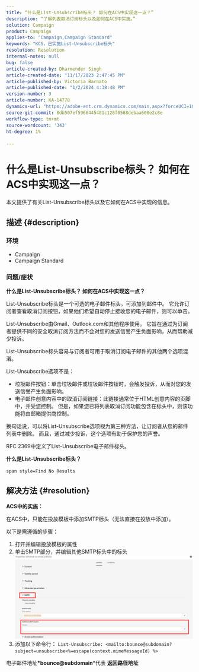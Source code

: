 ```yaml
---
title: “什么是List-Unsubscribe标头？ 如何在ACS中实现这一点？”
description: “了解列表取消订阅标头以及如何在ACS中实施。”
solution: Campaign
product: Campaign
applies-to: "Campaign,Campaign Standard"
keywords: "KCS，已实施List-Unsubscribe标头"
resolution: Resolution
internal-notes: null
bug: false
article-created-by: Dharmender Singh
article-created-date: "11/17/2023 2:47:45 PM"
article-published-by: Victoria Barnato
article-published-date: "1/2/2024 4:38:48 PM"
version-number: 3
article-number: KA-14778
dynamics-url: "https://adobe-ent.crm.dynamics.com/main.aspx?forceUCI=1&pagetype=entityrecord&etn=knowledgearticle&id=4c986043-5885-ee11-8179-6045bd006239"
source-git-commit: 8db507ef5966445481c128f0568debaa608e2c8e
workflow-type: tm+mt
source-wordcount: '343'
ht-degree: 1%

---
```


# 什么是List-Unsubscribe标头？ 如何在ACS中实现这一点？


本文提供了有关List-Unsubscribe标头以及它如何在ACS中实现的信息。

## 描述 {#description}


### <b>环境</b>

- Campaign
- Campaign Standard


### <b>问题/症状</b>

<b>什么是List-Unsubscribe标头？ 如何在ACS中实现这一点？</b>

List-Unsubscribe标头是一个可选的电子邮件标头，可添加到邮件中。 它允许订阅者查看取消订阅按钮，如果他们希望自动停止接收您的电子邮件，则可以单击。

List-Unsubscribe由Gmail、Outlook.com和其他程序使用。 它旨在通过为订阅者提供不同的安全取消订阅方法而不会对您的发送信誉产生负面影响，从而帮助减少投诉。

List-Unsubscribe标头容易与订阅者可用于取消订阅电子邮件的其他两个选项混淆。

List-Unsubscribe选项不是：

- 垃圾邮件按钮：单击垃圾邮件或垃圾邮件按钮时，会触发投诉，从而对您的发送信誉产生负面影响。
- 电子邮件创意内容中的取消订阅链接：此链接通常位于HTML创意内容的页脚中，并受您控制。 但是，如果您已将列表取消订阅功能包含在标头中，则该功能将由邮箱提供商控制。


换句话说，可以将List-Unsubscribe选项视为第三种方法，让订阅者从您的邮件列表中删除。 而且，通过减少投诉，这个选项有助于保护您的声誉。

RFC 2369中定义了List-Unsubscribe电子邮件标头。

<b>什么是List-Unsubscribe标头？ </b>

`span style=Find No Results`


## 解决方法 {#resolution}


<b>ACS中的实施：</b>

在ACS中，只能在投放模板中添加SMTP标头（无法直接在投放中添加）。

以下是需遵循的步骤：

1. 打开并编辑投放模板的属性
2. 单击SMTP部分，并编辑其他SMTP标头中的标头     ![](assets/52de6f31-8da9-ee11-be37-6045bd006793.png)
3. 添加以下命令行：    `List-Unsubscribe: <mailto:bounce@subdomain?subject=unsubscribe<%=escape(context.mimeMessageId) %>`


电子邮件地址<b>*bounce@subdomain</b>*代表 <b>返回路径地址</b>
